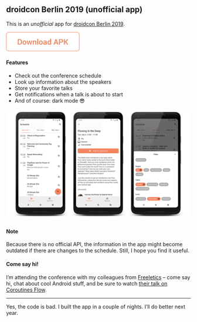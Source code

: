 ## droidcon Berlin 2019 (unofficial app)

This is an _unofficial_ app for [droidcon Berlin 2019](https://de.droidcon.com).

<a href="https://github.com/thellmund/droidcon-Berlin-2019-unofficial/releases/download/1.0.1/app-release.apk">
  <img src="images/download_apk_button.png" width="200" />
</a>

#### Features
- Check out the conference schedule
- Look up information about the speakers
- Store your favorite talks
- Get notifications when a talk is about to start
- And of course: dark mode 😎

![](images/header_image.png)

#### Note
Because there is no official API, the information in the app might become outdated if there are changes to the schedule. Still, I hope you find it useful.

#### Come say hi!
I’m attending the conference with my colleagues from [Freeletics](https://freeletics.com) – come say hi, chat about cool Android stuff, and be sure to watch [their talk on Coroutines Flow](https://www.de.droidcon.com/speaker/Hannes-Dorfmann-%26-Gabriel-Ittner).

---

Yes, the code is bad. I built the app in a couple of nights. I’ll do better next year.
